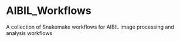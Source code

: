 # AIBIL_Workflows
A collection of Snakemake workflows for AIBIL image processing and analysis workflows
